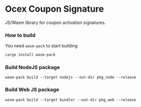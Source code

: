 # Ocex Coupon Signature
JS/Wasm library for coupon activation signatures.

### How to build
You need `wasm-pack` to start building

``` bash
cargo install wasm-pack
```

### Build NodeJS package
```
wasm-pack build --target nodejs --out-dir pkg_node --release
```

### Build Web JS package

```
wasm-pack build --target bundler --out-dir pkg_web --release
```
